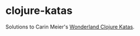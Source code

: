 # clojure-katas

Solutions to Carin Meier's [Wonderland Clojure Katas](https://github.com/gigasquid/wonderland-clojure-katas).
